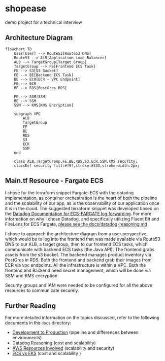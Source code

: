 # shopease
demo project for a technical interview 

## Architecture Diagram
```mermaid
flowchart TD
    User[User] --> Route53[Route53 DNS]
    Route53 --> ALB[Application Load Balancer]
    ALB --> TargetGroup[Target Group]
    TargetGroup --> FE[Frontend ECS Task]
    FE --> S3[S3 Bucket]
    FE --> BE[Backend ECS Task]
    BE --> ECR[ECR - VPC Endpoint]
    FE --> ECR
    BE --> RDS[PostGres RDS]
    
    FE --> SSM[SSM]
    BE --> SSM
    SSM --> KMS[KMS Encryption]

    subgraph VPC
        ALB
        TargetGroup
        FE
        BE
        RDS
        S3
        ECR
        SSM
    end

    class ALB,TargetGroup,FE,BE,RDS,S3,ECR,SSM,KMS security;
    classDef security fill:#f9f,stroke:#333,stroke-width:2px;
```

## Main.tf Resource - Fargate ECS

I chose for the terraform snippet Fargate-ECS with the datadog implementation, as container orchestration is the heart of both the pipeline and the scalability of our app, as is the observability of our application once it is in the cloud. The suggested terraform snippet was developed based on the [Datadog Documentation for ECS-FARGATE log forwarding](https://docs.datadoghq.com/integrations/ecs_fargate/?tab=cloudformation#log-collection). For more information on why I chose Datadog, and specifically utilizing Fluent Bit and FireLens for ECS Fargate, [please see the docs/datadog-reasoning.md](docs/datadog-reasoning.md)

I chose to approach the architecture diagram from a user perspective, which would be to log into the frontend that was made available via Route53 DNS to our ALB, a target group, then to our frontend ECS tasks, which communicate with backend ECS tasks (the Java API). The frontend grabs assets from the s3 bucket.  The backend manages product inventory via PostGres in RDS.  Both the frontend and backend grab their images from ECR via vpc endpoints. All the infrastructure is within a VPC.  Both the frontend and Backend need secret management, which will be done via SSM and KMS encryption. 

Security groups and IAM were needed to be configured for all the above resources to communicate securely.   

## Further Reading

For more detailed information on the topics discussed, refer to the following documents in the `docs` directory:

- [Development to Production](docs/development-to-production.md) (pipeline and differences between environments)
- [Datadog Reasoning](docs/datadog-reasoning.md) (cost and scalability)
- [AWS Resources Involved](docs/aws-resources-involved.md) (scalability and security)
- [ECS vs EKS](docs/ecs-vs-eks.md) (cost and scalability )

